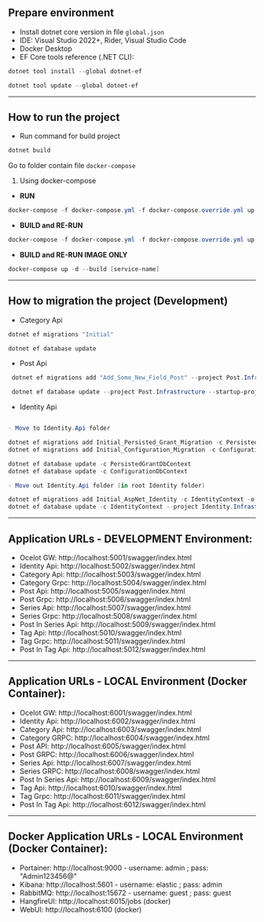 ## Prepare environment

* Install dotnet core version in file `global.json`
* IDE: Visual Studio 2022+, Rider, Visual Studio Code
* Docker Desktop
* EF Core tools reference (.NET CLI):

```Powershell
dotnet tool install --global dotnet-ef
```

```Powershell
dotnet tool update --global dotnet-ef
```

---

## How to run the project

- Run command for build project

```Powershell
dotnet build
```

Go to folder contain file `docker-compose`

1. Using docker-compose

- **RUN**

```Powershell (Only run)
docker-compose -f docker-compose.yml -f docker-compose.override.yml up -d --remove-orphans
```

- **BUILD and RE-RUN**

```Powershell (Build and run)
docker-compose -f docker-compose.yml -f docker-compose.override.yml up -d --build --remove-orphans
```

- **BUILD and RE-RUN IMAGE ONLY**

```Powershell (Build and run)
docker-compose up -d --build [service-name]
```

---

## How to migration the project (Development)

- Category Api

```Powershell
dotnet ef migrations "Initial"
```

```Powershell
dotnet ef database update
```

- Post Api

```Powershell
 dotnet ef migrations add "Add_Some_New_Field_Post" --project Post.Infrastructure --startup-project Post.Api
```

```Powershell
 dotnet ef database update --project Post.Infrastructure --startup-project Post.Api
```

- Identity Api

```Powershell

```


```Powershell
- Move to Identity.Api folder

dotnet ef migrations add Initial_Persisted_Grant_Migration -c PersistedGrantDbContext -c Migrations/IdentityServer/PersistedGrant
dotnet ef migrations add Initial_Configuration_Migration -c ConfigurationDbContext -o Migrations/IdentityServer/Configuration

dotnet ef database update -c PersistedGrantDbContext
dotnet ef database update -c ConfigurationDbContext
```
```Powershell
- Move out Identity.Api folder (in root Identity folder)

dotnet ef migrations add Initial_AspNet_Identity -c IdentityContext -o Persistence/Migrations
dotnet ef database update -c IdentityContext --project Identity.Infrastructure --startup-project Identity.Api
```
---

## Application URLs - DEVELOPMENT Environment:

- Ocelot GW: http://localhost:5001/swagger/index.html
- Identity Api: http://localhost:5002/swagger/index.html
- Category Api: http://localhost:5003/swagger/index.html
- Category Grpc: http://localhost:5004/swagger/index.html
- Post Api: http://localhost:5005/swagger/index.html
- Post Grpc: http://localhost:5006/swagger/index.html
- Series Api: http://localhost:5007/swagger/index.html
- Series Grpc: http://localhost:5008/swagger/index.html
- Post In Series Api: http://localhost:5009/swagger/index.html
- Tag Api: http://localhost:5010/swagger/index.html
- Tag Grpc: http://localhost:5011/swagger/index.html
- Post In Tag Api: http://localhost:5012/swagger/index.html

---

## Application URLs - LOCAL Environment (Docker Container):

- Ocelot GW: http://localhost:6001/swagger/index.html
- Identity Api: http://localhost:6002/swagger/index.html
- Category Api: http://localhost:6003/swagger/index.html
- Category GRPC: http://localhost:6004/swagger/index.html
- Post API: http://localhost:6005/swagger/index.html
- Post GRPC: http://localhost:6006/swagger/index.html
- Series Api: http://localhost:6007/swagger/index.html
- Series GRPC: http://localhost:6008/swagger/index.html
- Post In Series Api: http://localhost:6009/swagger/index.html
- Tag Api: http://localhost:6010/swagger/index.html
- Tag Grpc: http://localhost:6011/swagger/index.html
- Post In Tag Api: http://localhost:6012/swagger/index.html

---

## Docker Application URLs - LOCAL Environment (Docker Container):

- Portainer: http://localhost:9000 - username: admin ; pass: "Admin123456@"
- Kibana: http://localhost:5601 - username: elastic ; pass: admin
- RabbitMQ: http://localhost:15672 - username: guest ; pass: guest
- HangfireUI: http://localhost:6015/jobs (docker)
- WebUI: http://localhost:6100 (docker)